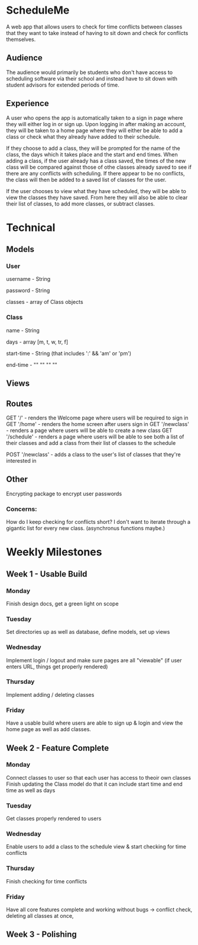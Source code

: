 # ScheduleMe
A web app that allows users to check for time conflicts between classes that they want to take
instead of having to sit down and check for conflicts themselves.

## Audience
The audience would primarily be students who don't have access to scheduling software via their school
and instead have to sit down with student advisors for extended periods of time.

## Experience
A user who opens the app is automatically taken to a sign in page where they will either log in or sign up.
Upon logging in after making an account, they will be taken to a home page where they will either be able to add a class or
check what they already have added to their schedule.

If they choose to add a class, they will be prompted for the name of the class,
the days which it takes place and the start and end times. When adding a class, if the user already has a class saved, the
times of the new class will be compared against those of othe classes already saved to see if there are any conflicts with scheduling.
If there appear to be no conflicts, the class will then be added to a saved list of classes for the user.

If the user chooses to view what they have scheduled, they will be able to view the classes they have saved. From here they
will also be able to clear their list of classes, to add more classes, or subtract classes.

# Technical
## Models
### User
username - String

password - String

classes - array of Class objects

### Class
name - String

days - array [m, t, w, tr, f]

start-time - String (that includes ':' && 'am' or 'pm')

end-time - "" "" "" ""

## Views

## Routes
GET '/' - renders the Welcome page where users will be required to sign in
GET '/home' - renders the home screen after users sign in
GET '/newclass' - renders a page where users will be able to create a new class
GET '/schedule' - renders a page where users will be able to see both a list of their classes and add a class from their list of classes
                  to the schedule
                  
POST '/newclass' - adds a class to the user's list of classes that they're interested in


## Other
Encrypting package to encrypt user passwords

### Concerns:
How do I keep checking for conflicts short? I don't want to iterate through a gigantic list for every new class. (asynchronus functions maybe.) 

# Weekly Milestones
## Week 1 - Usable Build
### Monday
Finish design docs, get a green light on scope
### Tuesday
Set directories up as well as database, define models, set up views
### Wednesday
Implement login / logout and make sure pages are all "viewable" (if user enters URL, things get properly rendered)
### Thursday
Implement adding / deleting classes
### Friday
Have a usable build where users are able to sign up & login and view the home page as well as add classes.

## Week 2 - Feature Complete
### Monday 
Connect classes to user so that each user has access to theoir own classes
Finish updating the Class model do that it can include start time and end time as well as days
### Tuesday
Get classes properly rendered to users
### Wednesday
Enable users to add a class to the schedule view & start checking for time conflicts
### Thursday
Finish checking for time conflicts
### Friday
Have all core features complete and working without bugs -> conflict check, deleting all classes at once,

## Week 3 - Polishing
